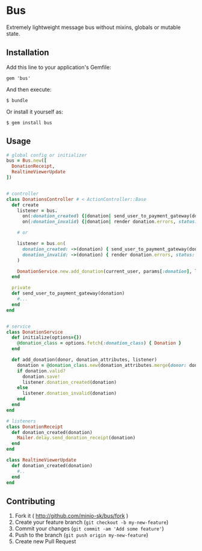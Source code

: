 # Bus

Extremely lightweight message bus without mixins, globals or mutable state.

## Installation

Add this line to your application's Gemfile:

    gem 'bus'

And then execute:

    $ bundle

Or install it yourself as:

    $ gem install bus

## Usage

```ruby
# global config or initializer
bus = Bus.new([
  DonationReceipt,
  RealtimeViewerUpdate
])


# controller
class DonationsController # < ActionController::Base
  def create
    listener = bus.
      on(:donation_created) {|donation| send_user_to_payment_gateway(donation) }.
      on(:donation_invalid) {|donation| render donation.errors, status: :bad_request }

    # or

    listener = bus.on(
      donation_created: ->(donation) { send_user_to_payment_gateway(donation) },
      donation_invalid: ->(donation) { render donation.errors, status: :bad_request }
    )

    DonationService.new.add_donation(current_user, params[:donation], listener)
  end

  private
  def send_user_to_payment_gateway(donation)
    #...
  end
end


# service
class DonationService
  def initialize(options={})
    @donation_class = options.fetch(:donation_class) { Donation }
  end

  def add_donation(donor, donation_attributes, listener)
    donation = @donation_class.new(donation_attributes.merge(donor: donor))
    if donation.valid?
      donation.save!
      listener.donation_created(donation)
    else
      listener.donation_invalid(donation)
    end
  end
end

# listeners
class DonationReceipt
  def donation_created(donation)
    Mailer.delay.send_donation_receipt(donation)
  end
end

class RealtimeViewerUpdate
  def donation_created(donation)
    #..
  end
end
```

## Contributing

1. Fork it ( http://github.com/minio-sk/bus/fork )
2. Create your feature branch (`git checkout -b my-new-feature`)
3. Commit your changes (`git commit -am 'Add some feature'`)
4. Push to the branch (`git push origin my-new-feature`)
5. Create new Pull Request
